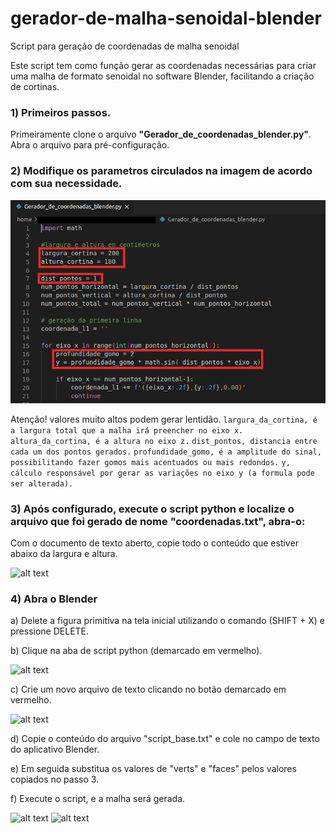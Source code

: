 # gerador-de-malha-senoidal-blender
Script para geração de coordenadas de malha senoidal

Este script tem como função gerar as coordenadas necessárias para criar uma malha de formato senoidal no software Blender, facilitando a criação de cortinas.

### 1) Primeiros passos.
Primeiramente clone o arquivo **"Gerador_de_coordenadas_blender.py"**. Abra o arquivo para pré-configuração.

### 2) Modifique os parametros circulados na imagem de acordo com sua necessidade.

![alt text](https://github.com/Joselacerdajunior/gerador-de-malha-senoidal-blender/blob/main/img/image.png)

Atenção! valores muito altos podem gerar lentidão.
```largura_da_cortina, é a largura total que a malha irá preencher no eixo x.```
```altura_da_cortina, é a altura no eixo z.```
```dist_pontos, distancia entre cada um dos pontos gerados.```
```profundidade_gomo, é a amplitude do sinal, possibilitando fazer gomos mais acentuados ou mais redondos.```
```y, cálculo responsável por gerar as variações no eixo y (a formula pode ser alterada).```

### 3) Após configurado, execute o script python e localize o arquivo que foi gerado de nome "coordenadas.txt", abra-o:
Com o documento de texto aberto, copie todo o conteúdo que estiver abaixo da largura e altura.

![alt text](https://github.com/Joselacerdajunior/gerador-de-malha-senoidal-blender/blob/main/img/coordenadas.png)

### 4) Abra o Blender
a) Delete a figura primitiva na tela inicial utilizando o comando (SHIFT + X) e pressione DELETE.

b) Clique na aba de script python (demarcado em vermelho).

![alt text](https://github.com/Joselacerdajunior/gerador-de-malha-senoidal-blender/blob/main/img/blender-home.png)

c) Crie um novo arquivo de texto clicando no botão demarcado em vermelho.

![alt text](https://github.com/Joselacerdajunior/gerador-de-malha-senoidal-blender/blob/main/img/script.png)

d) Copie o conteúdo do arquivo "script_base.txt" e cole no campo de texto do aplicativo Blender.

e) Em seguida substitua os valores de "verts" e "faces" pelos valores copiados no passo 3.

f) Execute o script, e a malha será gerada.

![alt text](https://github.com/Joselacerdajunior/gerador-de-malha-senoidal-blender/blob/main/img/malha.png)
![alt text](https://github.com/Joselacerdajunior/gerador-de-malha-senoidal-blender/blob/main/img/malha2.png)
